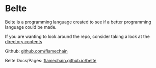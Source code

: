 # Belte

Belte is a programming language created to see if a better programming language could be made.

If you are wanting to look around the repo, consider taking a look at the [directory contents](DIRECTORY_CONTENTS.md)

Github: [github.com/flamechain](https://github.com/flamechain)

Belte Docs/Pages: [flamechain.github.io/belte](https://flamechain.github.io/belte/)
